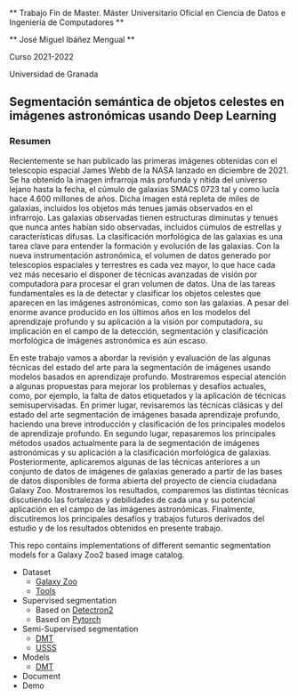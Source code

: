 ** Trabajo Fin  de Master. Máster Universitario Oficial en Ciencia de Datos e Ingeniería de Computadores **

** José Miguel Ibáñez Mengual **

Curso 2021-2022

Universidad de Granada

## Segmentación semántica de objetos celestes en imágenes astronómicas usando Deep Learning 
### Resumen
Recientemente se han publicado las primeras imágenes obtenidas con el
telescopio espacial James Webb de la NASA lanzado en diciembre de 2021. Se
ha obtenido la imagen infrarroja más profunda y nítida del universo lejano hasta
la fecha, el cúmulo de galaxias SMACS 0723 tal y como lucía hace 4.600 millones
de años. Dicha imagen está repleta de miles de galaxias, incluidos los objetos
más tenues jamás observados en el infrarrojo. Las galaxias observadas tienen
estructuras diminutas y tenues que nunca antes habían sido observadas,
incluidos cúmulos de estrellas y características difusas.
La clasificación morfológica de las galaxias es una tarea clave para
entender la formación y evolución de las galaxias. Con la nueva instrumentación
astronómica, el volumen de datos generado por telescopios espaciales y
terrestres es cada vez mayor, lo que hace cada vez más necesario el disponer
de técnicas avanzadas de visión por computadora para procesar el gran
volumen de datos. Una de las tareas fundamentales es la de detectar y clasificar
los objetos celestes que aparecen en las imágenes astronómicas, como son las
galaxias. A pesar del enorme avance producido en los últimos años en los
modelos del aprendizaje profundo y su aplicación a la visión por computadora,
su implicación en el campo de la detección, segmentación y clasificación
morfológica de imágenes astronómica es aún escaso.

En este trabajo vamos a abordar la revisión y evaluación de las algunas
técnicas del estado del arte para la segmentación de imágenes usando
modelos basados en aprendizaje profundo. Mostraremos especial atención a
algunas propuestas para mejorar los problemas y desafíos actuales, como, por
ejemplo, la falta de datos etiquetados y la aplicación de técnicas semisupervisadas. 
En primer lugar, revisaremos las técnicas clásicas y del estado del
arte segmentación de imágenes basada aprendizaje profundo, haciendo una
breve introducción y clasificación de los principales modelos de aprendizaje
profundo. En segundo lugar, repasaremos los principales métodos usados
actualmente para la de segmentación de imágenes astronómicas y su
aplicación a la clasificación morfológica de galaxias. Posteriormente,
aplicaremos algunas de las técnicas anteriores a un conjunto de datos de
imágenes de galaxias generado a partir de las bases de datos disponibles de
forma abierta del proyecto de ciencia ciudadana Galaxy Zoo. Mostraremos los
resultados, comparemos las distintas técnicas discutiendo las fortalezas y
debilidades de cada una y su potencial aplicación en el campo de las
imágenes astronómicas. Finalmente, discutiremos los principales desafíos y
trabajos futuros derivados del estudio y de los resultados obtenidos en presente
trabajo.


This repo contains implementations of different semantic segmentation models for a Galaxy Zoo2 based image catalog.

* Dataset
   - [Galaxy Zoo](https://data.galaxyzoo.org/) 
   - [Tools](https://github.com/jm-ibanez/TFM/tree/main/Dataset) 
* Supervised segmentation
   - Based on [Detectron2](https://github.com/facebookresearch/detectron2)
   - Based on [Pytorch](https://github.com/yassouali/pytorch-segmentation) 
* Semi-Supervised segmentation
   - [DMT](https://github.com/voldemortX/DST-CBC/blob/master/README.md)
   - [USSS](https://github.com/tarun005/USSS_ICCV19)
* Models
   - [DMT](https://tensorboard.dev/experiment/djB0GHj0QcOm5MhbFGoAXg/#scalars)
* Document
* Demo
